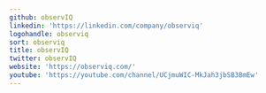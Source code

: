 ```yaml
---
github: observIQ
linkedin: 'https://linkedin.com/company/observiq'
logohandle: observiq
sort: observiq
title: observIQ
twitter: observIQ
website: 'https://observiq.com/'
youtube: 'https://youtube.com/channel/UCjmuWIC-MkJah3jbSB3BmEw'
---
```

